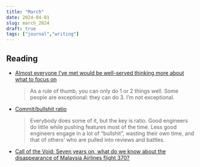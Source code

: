 ```yaml
---
title: "March"
date: 2024-04-01
slug: march_2024
draft: true
tags: ["journal","writing"]
---
```


## Reading

- [Almost everyone I’ve met would be well-served thinking more about what to focus on](https://www.henrikkarlsson.xyz/p/multi-armed-bandit)
  > As a rule of thumb, you can only do 1 or 2 things well. Some people are exceptional: they can do 3. I’m not exceptional.
- [Commit/bullshit ratio](https://brandur.org/atoms/gs6bs4c)
  >  Everybody does some of it, but the key is ratio. Good engineers do little while pushing features most of the time. Less good engineers engage in a lot of “bullshit”, wasting their own time, and that of others’ who are pulled into reviews and battles.
- [Call of the Void: Seven years on, what do we know about the disappearance of Malaysia Airlines flight 370?](https://admiralcloudberg.medium.com/call-of-the-void-seven-years-on-what-do-we-know-about-the-disappearance-of-malaysia-airlines-77fa5244bf99)

